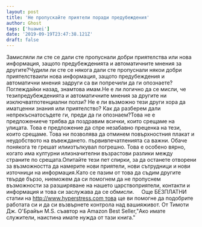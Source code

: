 ```yaml
---
layout: post
title: 'Не пропускайте приятели поради предубеждения'
author: Ghost
tags: ['huawei']
date: '2019-09-19T23:47:38.121Z'
draft: false
---
```


Замисляли ли сте се дали сте пропуснали добри приятелства или нова информация, защото предубежденията и автоматичните мнения за другите?Чудили ли сте се някога дали сте пропуснали някои добри приятелстваили нова информация, защото предубеждения и автоматични мнения задруги са ви попречили да ги опознаете? Поглеждайки назад, знамтова имам.Не е ли логично да се мисли, че тезипредубежденията и автоматичните мнения за другите ни изключватпотенциални ползи? Не е ли възможно тези други хора да иматценни знания или приятелство? Как да разберем дали непрекъснатосъдете ги, преди да ги опознаем?Това не е предложениече трябва да поздравим всички, които срещаме на улицата. Това е предложение да спре незабавно преценка на тези, които срещаме. Това ни позволява да отминем повърхностния плакат и неудобството на въвеждането. първивпечатленията са важни. Обаче понякога те грешат илиизтълкувал погрешно. Това е особено вярно, когато има културни илизначителни възрастови разлики между страните по срещата.Опитайте тези пет спирки, за да останете отворени за възможността да намерите нови приятели, нови сътрудници и нови източници на информация.Като се пазим от това да съдим другите твърде бързо, ниеможем да си помогнем да не пропуснем възможности за разширяване на нашето царствоприятели, контакти и информация и това си заслужава да се обмисли.     Още БЕЗПЛАТНИ статии на http://www.hyperstress.com това ще ви помогне да подобрите работата си и да си възвърнете контрола над вашияживот. От Тимоти Дж. О'Брайън M.S. съавтор на Amazon Best Seller,"Ако имате служители, наистина имате нужда от тази книга."
